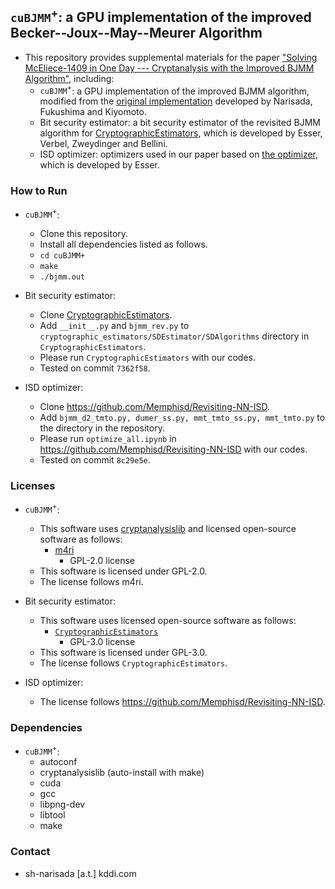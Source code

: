 ## $\texttt{cuBJMM}^+$: a GPU implementation of the improved Becker--Joux--May--Meurer Algorithm
* This repository provides supplemental materials for the paper ["Solving McEliece-1409 in One Day --- Cryptanalysis with the Improved BJMM Algorithm"](https://eprint.iacr.org/2024/393), including:
    * $\texttt{cuBJMM}^+$: a GPU implementation of the improved BJMM algorithm, modified from the [original implementation](https://www.jstage.jst.go.jp/article/transfun/E106.A/3/E106.A_2022CIP0023/_pdf/) developed by Narisada, Fukushima and Kiyomoto.
    * Bit security estimator: a bit security estimator of the revisited BJMM algorithm for [CryptographicEstimators](https://github.com/Crypto-TII/CryptographicEstimators), which is developed by  Esser, Verbel, Zweydinger and Bellini.
    * ISD optimizer: optimizers used in our paper based on [the optimizer](https://github.com/Memphisd/Revisiting-NN-ISD), which is developed by Esser.

### How to Run
* $\texttt{cuBJMM}^+$: 
    * Clone this repository.
    * Install all dependencies listed as follows.
    * ```cd cuBJMM+```
    * ```make```
    * ```./bjmm.out```

* Bit security estimator: 
    * Clone [CryptographicEstimators](https://github.com/Crypto-TII/CryptographicEstimators).
    * Add ```__init__.py``` and ```bjmm_rev.py``` to ```cryptographic_estimators/SDEstimator/SDAlgorithms``` directory in $\texttt{CryptographicEstimators}$.
    * Please run $\texttt{CryptographicEstimators}$ with our codes.
    * Tested on commit `7362f58`.

* ISD optimizer:
    * Clone https://github.com/Memphisd/Revisiting-NN-ISD.
    * Add ```bjmm_d2_tmto.py, dumer_ss.py, mmt_tmto_ss.py, mmt_tmto.py``` to the directory in the repository.
    * Please run ```optimize_all.ipynb``` in https://github.com/Memphisd/Revisiting-NN-ISD with our codes.
    * Tested on commit `8c29e5e`.

### Licenses
* $\texttt{cuBJMM}^+$: 
    * This software uses [cryptanalysislib](https://github.com/FloydZ/cryptanalysislib) and licensed open-source software as follows:
        * [m4ri](https://github.com/malb/m4ri)
            *  GPL-2.0 license
    * This software is licensed under GPL-2.0.
    * The license follows m4ri.

* Bit security estimator:
    * This software uses licensed open-source software as follows:
        * [$\texttt{CryptographicEstimators}$](https://github.com/Crypto-TII/CryptographicEstimators)
            *  GPL-3.0 license
    * This software is licensed under GPL-3.0.
    * The license follows $\texttt{CryptographicEstimators}$.
 
* ISD optimizer:
    * The license follows https://github.com/Memphisd/Revisiting-NN-ISD.

### Dependencies
* $\texttt{cuBJMM}^+$: 
    * autoconf
    * cryptanalysislib (auto-install with make)
    * cuda
    * gcc
    * libpng-dev
    * libtool
    * make


### Contact
* sh-narisada [a.t.] kddi.com
